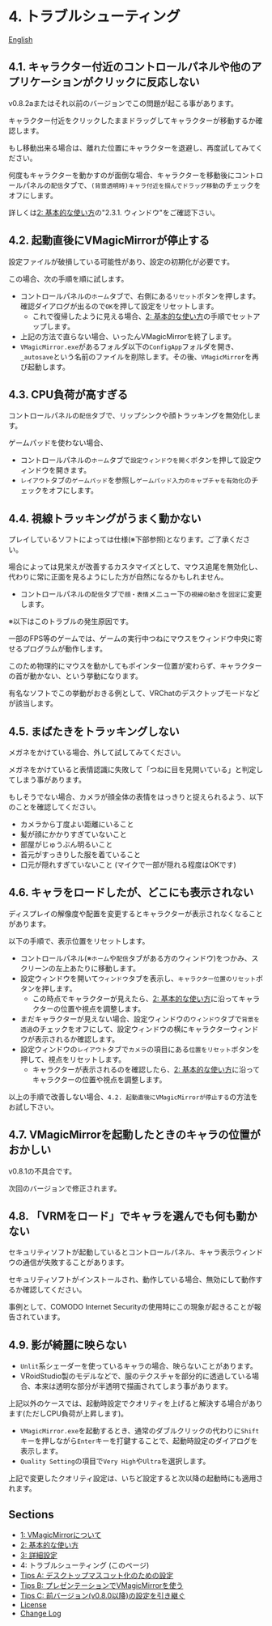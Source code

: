 
# 4. トラブルシューティング

[English](./en_troubleshooting.html)

## 4.1. キャラクター付近のコントロールパネルや他のアプリケーションがクリックに反応しない

v0.8.2aまたはそれ以前のバージョンでこの問題が起こる事があります。

キャラクター付近をクリックしたままドラッグしてキャラクターが移動するか確認します。

もし移動出来る場合は、離れた位置にキャラクターを退避し、再度試してみてください。

何度もキャラクターを動かすのが面倒な場合、キャラクターを移動後にコントロールパネルの`配信`タブで、`(背景透明時)キャラ付近を掴んでドラッグ移動`のチェックをオフにします。

詳しくは[2: 基本的な使い方](./get_started.html)の"2.3.1. ウィンドウ"をご確認下さい。


## 4.2. 起動直後にVMagicMirrorが停止する

設定ファイルが破損している可能性があり、設定の初期化が必要です。

この場合、次の手順を順に試します。

* コントロールパネルの`ホーム`タブで、右側にある`リセット`ボタンを押します。確認ダイアログが出るので`OK`を押して設定をリセットします。
    + これで復帰したように見える場合、[2: 基本的な使い方](./get_started.html)の手順でセットアップします。
* 上記の方法で直らない場合、いったんVMagicMirrorを終了します。
* `VMagicMirror.exe`があるフォルダ以下の`ConfigApp`フォルダを開き、`_autosave`という名前のファイルを削除します。その後、`VMagicMirror`を再び起動します。


## 4.3. CPU負荷が高すぎる

コントロールパネルの`配信`タブで、リップシンクや顔トラッキングを無効化します。

ゲームパッドを使わない場合、

* コントロールパネルの`ホーム`タブで`設定ウィンドウを開く`ボタンを押して設定ウィンドウを開きます。
* `レイアウト`タブの`ゲームパッド`を参照し`ゲームパッド入力のキャプチャを有効化`のチェックをオフにします。


## 4.4. 視線トラッキングがうまく動かない

プレイしているソフトによっては仕様(※下部参照)となります。ご了承ください。

場合によっては見栄えが改善するカスタマイズとして、マウス追尾を無効化し、代わりに常に正面を見るようにした方が自然になるかもしれません。

* コントロールパネルの`配信`タブで`顔・表情`メニュー下の`視線の動き`を`固定`に変更します。


※以下はこのトラブルの発生原因です。

一部のFPS等のゲームでは、ゲームの実行中つねにマウスをウィンドウ中央に寄せるプログラムが動作します。

このため物理的にマウスを動かしてもポインター位置が変わらず、キャラクターの首が動かない、という挙動になります。

有名なソフトでこの挙動がおきる例として、VRChatのデスクトップモードなどが該当します。



## 4.5. まばたきをトラッキングしない

メガネをかけている場合、外して試してみてください。

メガネをかけていると表情認識に失敗して「つねに目を見開いている」と判定してしまう事があります。

もしそうでない場合、カメラが顔全体の表情をはっきりと捉えられるよう、以下のことを確認してください。

* カメラから丁度よい距離にいること
* 髪が顔にかかりすぎていないこと
* 部屋がじゅうぶん明るいこと
* 首元がすっきりした服を着ていること
* 口元が隠れすぎていないこと (マイクで一部が隠れる程度はOKです)

## 4.6. キャラをロードしたが、どこにも表示されない

ディスプレイの解像度や配置を変更するとキャラクターが表示されなくなることがあります。

以下の手順で、表示位置をリセットします。

* コントロールパネル(※`ホーム`や`配信`タブがある方のウィンドウ)をつかみ、スクリーンの左上あたりに移動します。
* 設定ウィンドウを開いて`ウィンドウ`タブを表示し、`キャラクター位置のリセット`ボタンを押します。
    + この時点でキャラクターが見えたら、[2: 基本的な使い方](./get_started.html)に沿ってキャラクターの位置や視点を調整します。
* まだキャラクターが見えない場合、設定ウィンドウの`ウィンドウ`タブで`背景を透過`のチェックをオフにして、設定ウィンドウの横にキャラクターウィンドウが表示されるか確認します。
* 設定ウィンドウの`レイアウト`タブで`カメラ`の項目にある`位置をリセット`ボタンを押して、視点をリセットします。
    * キャラクターが表示されるのを確認したら、[2: 基本的な使い方](./get_started.html)に沿ってキャラクターの位置や視点を調整します。

以上の手順で改善しない場合、`4.2. 起動直後にVMagicMirrorが停止する`の方法をお試し下さい。

## 4.7. VMagicMirrorを起動したときのキャラの位置がおかしい

v0.8.1の不具合です。

次回のバージョンで修正されます。

## 4.8. 「VRMをロード」でキャラを選んでも何も動かない

セキュリティソフトが起動しているとコントロールパネル、キャラ表示ウィンドウの通信が失敗することがあります。

セキュリティソフトがインストールされ、動作している場合、無効にして動作するか確認してください。

事例として、COMODO Internet Securityの使用時にこの現象が起きることが報告されています。

## 4.9. 影が綺麗に映らない

* `Unlit`系シェーダーを使っているキャラの場合、映らないことがあります。
* VRoidStudio製のモデルなどで、服のテクスチャを部分的に透過している場合、本来は透明な部分が半透明で描画されてしまう事があります。

上記以外のケースでは、起動時設定でクオリティを上げると解決する場合があります(ただしCPU負荷が上昇します)。

* `VMagicMirror.exe`を起動するとき、通常のダブルクリックの代わりに`Shift`キーを押しながら`Enter`キーを打鍵することで、起動時設定のダイアログを表示します。
* `Quality Setting`の項目で`Very High`や`Ultra`を選択します。

上記で変更したクオリティ設定は、いちど設定すると次以降の起動時にも適用されます。



## Sections

* [1: VMagicMirrorについて](./index.html)
* [2: 基本的な使い方](./get_started.html)
* [3: 詳細設定](./about_settings.html)
* 4: トラブルシューティング (このページ)
* [Tips A: デスクトップマスコット化のための設定](./tips_desktop_mascot.html)
* [Tips B: プレゼンテーションでVMagicMirrorを使う](./tips_presentation.html)
* [Tips C: 前バージョン(v0.8.0以降)の設定を引き継ぐ](./tips_load_prev_setting.html)
* [License](./about_license.html)
* [Change Log](./changelog.html)
